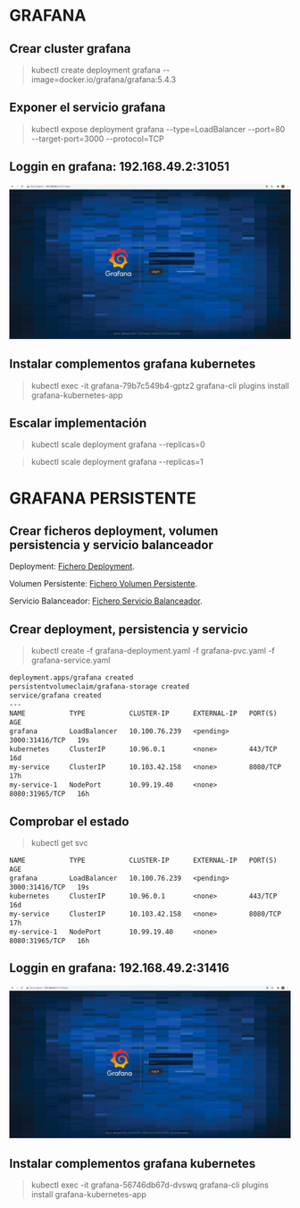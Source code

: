 # GRAFANA

## Crear cluster grafana
> kubectl create deployment grafana --image=docker.io/grafana/grafana:5.4.3

## Exponer el servicio grafana 
> kubectl expose deployment grafana --type=LoadBalancer --port=80 --target-port=3000 --protocol=TCP

## Loggin en grafana: 192.168.49.2:31051
![Loggin grafana](https://github.com/joh1986nny/DevOps/blob/master/images/grafana_loggin.png)

## Instalar complementos grafana kubernetes
> kubectl exec -it grafana-79b7c549b4-gptz2 grafana-cli plugins install grafana-kubernetes-app

## Escalar implementación
> kubectl scale deployment grafana --replicas=0

> kubectl scale deployment grafana --replicas=1 

# GRAFANA PERSISTENTE

## Crear ficheros deployment, volumen persistencia y servicio balanceador 
Deployment: [Fichero Deployment](https://github.com/joh1986nny/DevOps/tree/master/kubernetes/grafana/grafana-deployment.yaml).

Volumen Persistente: [Fichero Volumen Persistente](https://github.com/joh1986nny/DevOps/tree/master/kubernetes/grafana/grafana-pvc.yaml).

Servicio Balanceador: [Fichero Servicio Balanceador](https://github.com/joh1986nny/DevOps/tree/master/kubernetes/grafana/grafana-service.yaml).


## Crear deployment, persistencia y servicio
> kubectl create -f grafana-deployment.yaml -f grafana-pvc.yaml -f grafana-service.yaml
```
deployment.apps/grafana created
persistentvolumeclaim/grafana-storage created
service/grafana created
---
NAME           TYPE           CLUSTER-IP      EXTERNAL-IP   PORT(S)          AGE
grafana        LoadBalancer   10.100.76.239   <pending>     3000:31416/TCP   19s
kubernetes     ClusterIP      10.96.0.1       <none>        443/TCP          16d
my-service     ClusterIP      10.103.42.158   <none>        8080/TCP         17h
my-service-1   NodePort       10.99.19.40     <none>        8080:31965/TCP   16h
```

## Comprobar el estado
> kubectl get svc
```
NAME           TYPE           CLUSTER-IP      EXTERNAL-IP   PORT(S)          AGE
grafana        LoadBalancer   10.100.76.239   <pending>     3000:31416/TCP   19s
kubernetes     ClusterIP      10.96.0.1       <none>        443/TCP          16d
my-service     ClusterIP      10.103.42.158   <none>        8080/TCP         17h
my-service-1   NodePort       10.99.19.40     <none>        8080:31965/TCP   16h
```

## Loggin en grafana: 192.168.49.2:31416
![Loggin grafana](https://github.com/joh1986nny/DevOps/blob/master/images/grafana_persistente.png)

## Instalar complementos grafana kubernetes
> kubectl exec -it grafana-56746db67d-dvswq grafana-cli plugins install grafana-kubernetes-app